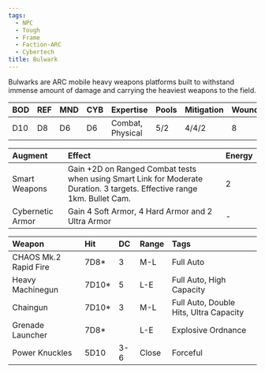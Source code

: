 ```yaml
---
tags:
  - NPC
  - Tough
  - Frame
  - Faction-ARC
  - Cybertech
title: Bulwark
---
```

Bulwarks are ARC mobile heavy weapons platforms built to withstand immense amount of damage and carrying the heaviest weapons to the field.

| BOD | REF | MND | CYB | Expertise        | Pools | Mitigation | Wounds | Energy |
| :-- | :-- | :-- | :-- | :--------------- | :---- | :--------- | ------ | ------ |
| D10 | D8  | D6  | D6  | Combat, Physical | 5/2   | 4/4/2      | 8      | 3      |

| Augment          | Effect                                                                                                                   | Energy |
| :--------------- | :----------------------------------------------------------------------------------------------------------------------- | :----- |
| Smart Weapons    | Gain +2D on Ranged Combat tests when using Smart Link for Moderate Duration. 3 targets. Effective range 1km. Bullet Cam. | 2      |
| Cybernetic Armor | Gain 4 Soft Armor, 4 Hard Armor and 2 Ultra Armor                                                                        | -      |

| Weapon                | Hit   | DC  | Range | Tags                                   |
| :-------------------- | :---- | :-- | :---- | :------------------------------------- |
| CHAOS Mk.2 Rapid Fire | 7D8*  | 3   | M-L   | Full Auto                              |
| Heavy Machinegun      | 7D10* | 5   | L-E   | Full Auto, High Capacity               |
| Chaingun              | 7D10* | 3   | M-L   | Full Auto, Double Hits, Ultra Capacity |
| Grenade Launcher      | 7D8*  |     | L-E   | Explosive Ordnance                     |
| Power Knuckles        | 5D10  | 3-6 | Close | Forceful                               |